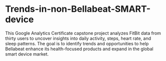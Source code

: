 # Trends-in-non-Bellabeat-SMART-device
This Google Analytics Certificate capstone project analyzes FitBit data from thirty users to uncover insights into daily activity, steps, heart rate, and sleep patterns. The goal is to identify trends and opportunities to help Bellabeat enhance its health-focused products and expand in the global smart device market.
